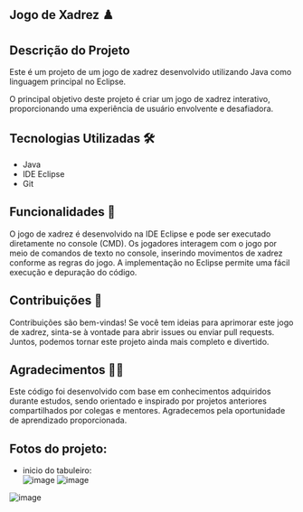## Jogo de Xadrez ♟️



## Descrição do Projeto
Este é um projeto de um jogo de xadrez desenvolvido utilizando Java como linguagem principal no Eclipse.

O principal objetivo deste projeto é criar um jogo de xadrez interativo, proporcionando uma experiência de usuário envolvente e desafiadora.

## Tecnologias Utilizadas 🛠️
- Java <br>
- IDE Eclipse
- Git


## Funcionalidades 🎯
O jogo de xadrez é desenvolvido na IDE Eclipse e pode ser executado diretamente no console (CMD). Os jogadores interagem com o jogo por meio de comandos de texto no console, inserindo movimentos de xadrez conforme as regras do jogo. A implementação no Eclipse permite uma fácil execução e depuração do código.

## Contribuições 🎈
Contribuições são bem-vindas! Se você tem ideias para aprimorar este jogo de xadrez, sinta-se à vontade para abrir issues ou enviar pull requests. Juntos, podemos tornar este projeto ainda mais completo e divertido.

## Agradecimentos 🙌🙌
Este código foi desenvolvido com base em conhecimentos adquiridos durante estudos, sendo orientado e inspirado por projetos anteriores compartilhados por colegas e mentores. Agradecemos pela oportunidade de aprendizado proporcionada.

## Fotos do projeto:

- inicio do tabuleiro: <br> 
  ![image](https://github.com/Hkaua/Sistema-xadrez-java/assets/115200562/a2247704-3282-4f38-8be3-ed460d097ea1)
  ![image](https://github.com/Hkaua/Sistema-xadrez-java/assets/115200562/fc0f8f1f-23bc-47e6-9be9-71693f0ba44c)

![image](https://github.com/Hkaua/Sistema-xadrez-java/assets/115200562/c7d8714d-e321-4035-9683-bd96c8e6b8e1)


